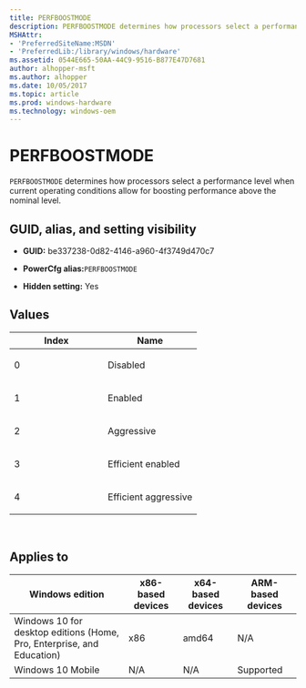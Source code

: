 ```yaml
---
title: PERFBOOSTMODE
description: PERFBOOSTMODE determines how processors select a performance level when current operating conditions allow for boosting performance above the nominal level.
MSHAttr:
- 'PreferredSiteName:MSDN'
- 'PreferredLib:/library/windows/hardware'
ms.assetid: 0544E665-50AA-44C9-9516-B877E47D7681
author: alhopper-msft
ms.author: alhopper
ms.date: 10/05/2017
ms.topic: article
ms.prod: windows-hardware
ms.technology: windows-oem
---
```


# PERFBOOSTMODE


`PERFBOOSTMODE` determines how processors select a performance level when current operating conditions allow for boosting performance above the nominal level.

## <span id="GUID__alias__and_setting_visibility"></span><span id="guid__alias__and_setting_visibility"></span><span id="GUID__ALIAS__AND_SETTING_VISIBILITY"></span>GUID, alias, and setting visibility


-   **GUID:** be337238-0d82-4146-a960-4f3749d470c7

-   **PowerCfg alias:**`PERFBOOSTMODE`

-   **Hidden setting:** Yes

## <span id="Values"></span><span id="values"></span><span id="VALUES"></span>Values


<table>
<colgroup>
<col width="50%" />
<col width="50%" />
</colgroup>
<thead>
<tr class="header">
<th>Index</th>
<th>Name</th>
</tr>
</thead>
<tbody>
<tr class="odd">
<td><p>0</p></td>
<td><p>Disabled</p></td>
</tr>
<tr class="even">
<td><p>1</p></td>
<td><p>Enabled</p></td>
</tr>
<tr class="odd">
<td><p>2</p></td>
<td><p>Aggressive</p></td>
</tr>
<tr class="even">
<td><p>3</p></td>
<td><p>Efficient enabled</p></td>
</tr>
<tr class="odd">
<td><p>4</p></td>
<td><p>Efficient aggressive</p></td>
</tr>
</tbody>
</table>

 

## <span id="Applies_to"></span><span id="applies_to"></span><span id="APPLIES_TO"></span>Applies to


| Windows edition                                                        | x86-based devices | x64-based devices | ARM-based devices |
|------------------------------------------------------------------------|-------------------|-------------------|-------------------|
| Windows 10 for desktop editions (Home, Pro, Enterprise, and Education) | x86               | amd64             | N/A               |
| Windows 10 Mobile                                                      | N/A               | N/A               | Supported         |

